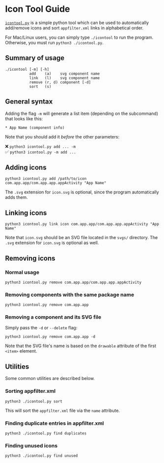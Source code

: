 # Icon Tool Guide
[`icontool.py`](/icontool.py) is a simple python tool which can be used to automatically add/remove icons and sort `appfilter.xml` links in alphabetical order.

For Mac/Linux users, you can simply type `./icontool` to run the program. Otherwise, you must run `python3 ./icontool.py`.

## Summary of usage
```
./icontool [-m] [-h]
           add    (a)    svg component name
           link   (l)    svg component name
           remove (r, d) component [-d]
           sort   (s)
```

## General syntax
Adding the flag `-m` will generate a list item (depending on the subcommand) that looks like this:
```
* App Name (component info)
```

Note that you should add it *before* the other parameters:

:x: `python3 icontool.py add ... -m`<br/>
:white_check_mark: `python3 icontool.py -m add ...`

## Adding icons
```console
python3 icontool.py add /path/to/icon com.app.app/com.app.app.appActivity "App Name"
```

The `.svg` extension for `icon.svg` is optional, since the program automatically adds them.

## Linking icons
```console
python3 icontool.py link icon com.app.app/com.app.app.appActivity "App Name"
```

Note that `icon.svg` should be an SVG file located in the `svgs/` directory. The `.svg` extension for `icon.svg` is optional as well.

## Removing icons
### Normal usage
```console
python3 icontool.py remove com.app.app/com.app.app.appActivity
```

### Removing components with the same package name
```console
python3 icontool.py remove com.app.app
```

### Removing a component and its SVG file
Simply pass the `-d` or `--delete` flag:

```console
python3 icontool.py remove com.app.app -d
```

Note that the SVG file's name is based on the `drawable` attribute of the first `<item>` element.

## Utilities
Some common utilities are described below.

### Sorting appfilter.xml
```console
python3 ./icontool.py sort
```

This will sort the `appfilter.xml` file via the `name` attribute.

### Finding duplicate entries in appfilter.xml
```console
python3 ./icontool.py find duplicates
```

### Finding unused icons
```console
python3 ./icontool.py find unused
```
